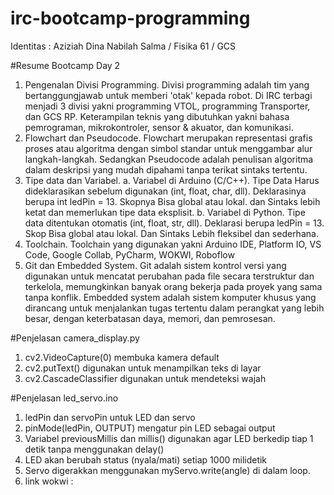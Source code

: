 # irc-bootcamp-programming
Identitas : Aziziah Dina Nabilah Salma / Fisika 61 / GCS

#Resume Bootcamp Day 2
1. Pengenalan Divisi Programming. 
   Divisi programming adalah tim yang bertanggungjawab untuk memberi 'otak' kepada robot. Di IRC terbagi menjadi 3 divisi yakni programming VTOL, programming Transporter, dan GCS RP. Keterampilan teknis yang dibutuhkan yakni bahasa pemrograman, mikrokontroler, sensor & akuator, dan komunikasi.
2. Flowchart dan Pseudocode. 
   Flowchart merupakan representasi grafis proses atau algoritma dengan simbol standar untuk menggambar alur langkah-langkah. Sedangkan Pseudocode adalah penulisan algoritma dalam deskripsi yang mudah dipahami tanpa terikat sintaks tertentu.
3. Tipe data dan Variabel.
a. Variabel di Arduino (C/C++).
  Tipe Data Harus dideklarasikan sebelum digunakan (int, float, char, dll). Deklarasinya berupa int ledPin = 13. Skopnya Bisa global atau lokal. dan Sintaks lebih ketat dan memerlukan tipe data eksplisit.
b. Variabel di Python. 
Tipe data ditentukan otomatis (int, float, str, dll). Deklarasi berupa ledPin = 13. Skop Bisa global atau lokal. Dan Sintaks Lebih fleksibel dan sederhana.
4. Toolchain. 
   Toolchain yang digunakan yakni Arduino IDE, Platform IO, VS Code, Google Collab, PyCharm, WOKWI, Roboflow
5. Git dan Embedded System. 
   Git adalah sistem kontrol versi yang digunakan untuk mencatat perubahan pada file secara terstruktur dan terkelola, memungkinkan banyak orang bekerja pada proyek yang sama tanpa konflik.
   Embedded system adalah sistem komputer khusus yang dirancang untuk menjalankan tugas tertentu dalam perangkat yang lebih besar, dengan keterbatasan daya, memori, dan pemrosesan.

#Penjelasan camera_display.py
1. cv2.VideoCapture(0) membuka kamera default
2. cv2.putText() digunakan untuk menampilkan teks di layar
3. cv2.CascadeClassifier digunakan untuk mendeteksi wajah


#Penjelasan led_servo.ino
1. ledPin dan servoPin untuk LED dan servo
2. pinMode(ledPin, OUTPUT) mengatur pin LED sebagai output
3. Variabel previousMillis dan millis() digunakan agar LED berkedip tiap 1 detik tanpa menggunakan delay()
4. LED akan berubah status (nyala/mati) setiap 1000 milidetik
5. Servo digerakkan menggunakan myServo.write(angle) di dalam loop.
6. link wokwi :
